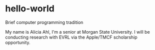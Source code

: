 # hello-world
Brief computer programming tradition

My name is Alicia Ahl, I'm a senior at Morgan State University. 
I will be conducting research with EVRL via the Apple/TMCF scholarship opportunity. 

